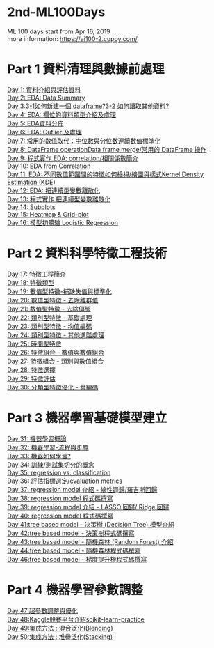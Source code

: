 # 2nd-ML100Days
ML 100 days start from Apr 16, 2019<br>
more information: https://ai100-2.cupoy.com/
# Part 1 資料清理與數據前處理
<a href=https://github.com/jasonliu1990/2nd-ML100Days/blob/master/homework/Day_001_HW.ipynb>Day 1: 資料介紹與評估資料</a></br>
<a href=https://github.com/jasonliu1990/2nd-ML100Days/blob/master/homework/Day_002_HW.ipynb>Day 2: EDA: Data Summary</a></br>
<a href=https://github.com/jasonliu1990/2nd-ML100Days/blob/master/homework/Day_003_HW.ipynb>Day 3:3-1如何新建一個 dataframe?3-2 如何讀取其他資料?</a></br>
<a href=https://github.com/jasonliu1990/2nd-ML100Days/blob/master/homework/Day_004_HW.ipynb>Day 4: EDA: 欄位的資料類型介紹及處理</a></br>
<a href=https://github.com/jasonliu1990/2nd-ML100Days/blob/master/homework/Day_005_HW.ipynb>Day 5: EDA資料分佈</a></br>
<a href=https://github.com/jasonliu1990/2nd-ML100Days/blob/master/homework/Day_006_HW.ipynb>Day 6: EDA: Outlier 及處理</a></br>
<a href=https://github.com/jasonliu1990/2nd-ML100Days/blob/master/homework/Day_007_HW.ipynb>Day 7: 常用的數值取代：中位數與分位數連續數值標準化</a></br>
<a href=https://github.com/jasonliu1990/2nd-ML100Days/blob/master/homework/Day_008_HW.ipynb>Day 8: DataFrame operationData frame merge/常用的 DataFrame 操作</a></br>
<a href=https://github.com/jasonliu1990/2nd-ML100Days/blob/master/homework/Day_009_HW.ipynb>Day 9: 程式實作 EDA: correlation/相關係數簡介</a></br>
<a href=https://github.com/jasonliu1990/2nd-ML100Days/blob/master/homework/Day_010_HW.ipynb>Day 10: EDA from Correlation</a></br>
<a href=https://github.com/jasonliu1990/2nd-ML100Days/blob/master/homework/Day_011_HW.ipynb>Day 11: EDA: 不同數值範圍間的特徵如何檢視/繪圖與樣式Kernel Density Estimation (KDE)</a></br>
<a href=https://github.com/jasonliu1990/2nd-ML100Days/blob/master/homework/Day_012_HW.ipynb>Day 12: EDA: 把連續型變數離散化</a></br>
<a href=https://github.com/jasonliu1990/2nd-ML100Days/blob/master/homework/Day_013_HW.ipynb>Day 13: 程式實作 把連續型變數離散化</a></br>
<a href=https://github.com/jasonliu1990/2nd-ML100Days/blob/master/homework/Day_014_HW.ipynb>Day 14: Subplots</a></br>
<a href=https://github.com/jasonliu1990/2nd-ML100Days/blob/master/homework/Day_015_HW.ipynb>Day 15: Heatmap & Grid-plot</a></br>
<a href=https://github.com/jasonliu1990/2nd-ML100Days/blob/master/homework/Day_016_HW.ipynb>Day 16: 模型初體驗 Logistic Regression</a></br>
# Part 2 資料科學特徵工程技術
<a href=https://github.com/jasonliu1990/2nd-ML100Days/blob/master/homework/Day_017_HW.ipynb>Day 17: 特徵工程簡介</a></br>
<a href=https://github.com/jasonliu1990/2nd-ML100Days/blob/master/homework/Day_018_HW.ipynb>Day 18: 特徵類型</a></br>
<a href=https://github.com/jasonliu1990/2nd-ML100Days/blob/master/homework/Day_019_HW.ipynb>Day 19: 數值型特徵-補缺失值與標準化</a></br>
<a href=https://github.com/jasonliu1990/2nd-ML100Days/blob/master/homework/Day_020_HW.ipynb>Day 20: 數值型特徵 - 去除離群值</a></br>
<a href=https://github.com/jasonliu1990/2nd-ML100Days/blob/master/homework/Day_021_HW.ipynb>Day 21: 數值型特徵 - 去除偏態</a></br>
<a href=https://github.com/jasonliu1990/2nd-ML100Days/blob/master/homework/Day_022_HW.ipynb>Day 22: 類別型特徵 - 基礎處理</a></br>
<a href=https://github.com/jasonliu1990/2nd-ML100Days/blob/master/homework/Day_023_HW.ipynb>Day 23: 類別型特徵 - 均值編碼</a></br>
<a href=https://github.com/jasonliu1990/2nd-ML100Days/blob/master/homework/Day_024_HW.ipynb>Day 24: 類別型特徵 - 其他進階處理</a></br>
<a href=https://github.com/jasonliu1990/2nd-ML100Days/blob/master/homework/Day_025_HW.ipynb>Day 25: 時間型特徵</a></br>
<a href=https://github.com/jasonliu1990/2nd-ML100Days/blob/master/homework/Day_026_HW.ipynb>Day 26: 特徵組合 - 數值與數值組合</a></br>
<a href=https://github.com/jasonliu1990/2nd-ML100Days/blob/master/homework/Day_027_HW.ipynb>Day 27: 特徵組合 - 類別與數值組合</a></br>
<a href=https://github.com/jasonliu1990/2nd-ML100Days/blob/master/homework/Day_028_HW.ipynb>Day 28: 特徵選擇</a></br>
<a href=https://github.com/jasonliu1990/2nd-ML100Days/blob/master/homework/Day_029_HW.ipynb>Day 29: 特徵評估</a></br>
<a href=https://github.com/jasonliu1990/2nd-ML100Days/blob/master/homework/Day_030_HW.ipynb>Day 30: 分類型特徵優化 - 葉編碼</a></br>
# Part 3 機器學習基礎模型建立
<a href=https://github.com/jasonliu1990/2nd-ML100Days/blob/master/homework/Day_031_HW.ipynb>Day 31: 機器學習概論</a></br>
<a href=https://github.com/jasonliu1990/2nd-ML100Days/blob/master/homework/Day_032_HW.ipynb>Day 32: 機器學習-流程與步驟</a></br>
<a href=https://github.com/jasonliu1990/2nd-ML100Days/blob/master/homework/Day_033_HW.ipynb>Day 33: 機器如何學習?</a></br>
<a href=https://github.com/jasonliu1990/2nd-ML100Days/blob/master/homework/Day_034_HW.ipynb>Day 34: 訓練/測試集切分的概念</a></br>
<a href=https://github.com/jasonliu1990/2nd-ML100Days/blob/master/homework/Day_035_HW.ipynb>Day 35: regression vs. classification</a></br>
<a href=https://github.com/jasonliu1990/2nd-ML100Days/blob/master/homework/Day_036_HW.ipynb>Day 36: 評估指標選定/evaluation metrics</a></br>
<a href=https://github.com/jasonliu1990/2nd-ML100Days/blob/master/homework/Day_037_HW.ipynb>Day 37: regression model 介紹 - 線性迴歸/羅吉斯回歸</a></br>
<a href=https://github.com/jasonliu1990/2nd-ML100Days/blob/master/homework/Day_038_HW.ipynb>Day 38: regression model 程式碼撰寫</a></br>
<a href=https://github.com/jasonliu1990/2nd-ML100Days/blob/master/homework/Day_039_HW.ipynb>Day 39: regression model 介紹 - LASSO 回歸/ Ridge 回歸</a></br>
<a href=https://github.com/jasonliu1990/2nd-ML100Days/blob/master/homework/Day_040_HW.ipynb>Day 40: regression model 程式碼撰寫</a></br>
<a href=https://github.com/jasonliu1990/2nd-ML100Days/blob/master/homework/Day_041_HW.ipynb>Day 41:tree based model - 決策樹 (Decision Tree) 模型介紹</a></br>
<a href=https://github.com/jasonliu1990/2nd-ML100Days/blob/master/homework/Day_042_HW.ipynb>Day 42:tree based model - 決策樹程式碼撰寫
</a></br>
<a href=https://github.com/jasonliu1990/2nd-ML100Days/blob/master/homework/Day_043_HW.ipynb>Day 43:tree based model - 隨機森林 (Random Forest) 介紹
</a></br>
<a href=https://github.com/jasonliu1990/2nd-ML100Days/blob/master/homework/Day_044_HW.ipynb>Day 44:tree based model - 隨機森林程式碼撰寫
</a></br>
<a href=https://github.com/jasonliu1990/2nd-ML100Days/blob/master/homework/Day_046_HW.ipynb>Day 46:tree based model - 梯度提升機程式碼撰寫
</a></br>
# Part 4 機器學習參數調整
<a href=https://github.com/jasonliu1990/2nd-ML100Days/blob/master/homework/Day_047_HW.ipynb>Day 47:超參數調整與優化</a></br>
<a href=https://github.com/jasonliu1990/2nd-ML100Days/blob/master/homework/Day_048.ipynb>Day 48:Kaggle競賽平台介紹scikit-learn-practice</a></br>
<a href=https://github.com/jasonliu1990/2nd-ML100Days/blob/master/homework/Day_049_HW.ipynb>Day 49:集成方法 : 混合泛化(Blending)</a></br>
<a href=https://github.com/jasonliu1990/2nd-ML100Days/blob/master/homework/Day_050_HW.ipynb>Day 50:集成方法 : 堆疊泛化(Stacking)</a></br>
